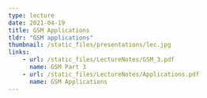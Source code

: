 ```yaml
---
type: lecture
date: 2021-04-19
title: GSM Applications
tldr: "GSM applications"
thumbnail: /static_files/presentations/lec.jpg
links: 
    - url: /static_files/LectureNotes/GSM_3.pdf
      name: GSM Part 3
    - url: /static_files/LectureNotes/Applications.pdf
      name: GSM Applications
---
```

